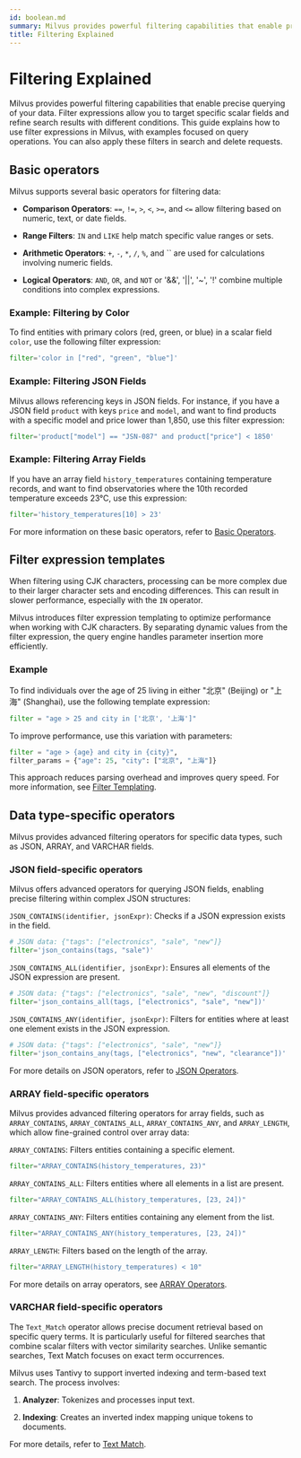 ```yaml
---
id: boolean.md
summary: Milvus provides powerful filtering capabilities that enable precise querying of your data. Filter expressions allow you to target specific scalar fields and refine search results with different conditions. This guide explains how to use filter expressions in Milvus, with examples focused on query operations. You can also apply these filters in search and delete requests.​​
title: Filtering Explained
---
```


# Filtering Explained​

Milvus provides powerful filtering capabilities that enable precise querying of your data. Filter expressions allow you to target specific scalar fields and refine search results with different conditions. This guide explains how to use filter expressions in Milvus, with examples focused on query operations. You can also apply these filters in search and delete requests.​

## Basic operators​

Milvus supports several basic operators for filtering data:​

- **Comparison Operators**: `==`, `!=`, `>`, `<`, `>=`, and `<=` allow filtering based on numeric, text, or date fields.​

- **Range Filters**: `IN` and `LIKE` help match specific value ranges or sets.​

- **Arithmetic Operators**: `+`, `-`, `*`, `/`, `%`, and `` are used for calculations involving numeric fields.​

- **Logical Operators**: `AND`, `OR`, and `NOT` or '&&', '||', '~', '!' combine multiple conditions into complex expressions.​

### Example: Filtering by Color​

To find entities with primary colors (red, green, or blue) in a scalar field `color`, use the following filter expression:​

```python
filter='color in ["red", "green", "blue"]'​

```

### Example: Filtering JSON Fields​

Milvus allows referencing keys in JSON fields. For instance, if you have a JSON field `product` with keys `price` and `model`, and want to find products with a specific model and price lower than 1,850, use this filter expression:​

```python
filter='product["model"] == "JSN-087" and product["price"] < 1850'​

```

### Example: Filtering Array Fields​

If you have an array field `history_temperatures` containing temperature records, and want to find observatories where the 10th recorded temperature exceeds 23°C, use this expression:​

```python
filter='history_temperatures[10] > 23'​

```

For more information on these basic operators, refer to [​Basic Operators](basic-operators.md).​

## Filter expression templates​

When filtering using CJK characters, processing can be more complex due to their larger character sets and encoding differences. This can result in slower performance, especially with the `IN` operator.​

Milvus introduces filter expression templating to optimize performance when working with CJK characters. By separating dynamic values from the filter expression, the query engine handles parameter insertion more efficiently.​

### Example​

To find individuals over the age of 25 living in either "北京" (Beijing) or "上海" (Shanghai), use the following template expression:​

```python
filter = "age > 25 and city in ['北京', '上海']"​

```

To improve performance, use this variation with parameters:​

```python
filter = "age > {age} and city in {city}",​
filter_params = {"age": 25, "city": ["北京", "上海"]}​

```

This approach reduces parsing overhead and improves query speed. For more information, see [​Filter Templating](filtering-templating.md).​

## Data type-specific operators​

Milvus provides advanced filtering operators for specific data types, such as JSON, ARRAY, and VARCHAR fields.​

### JSON field-specific operators​

Milvus offers advanced operators for querying JSON fields, enabling precise filtering within complex JSON structures:​

`JSON_CONTAINS(identifier, jsonExpr)`: Checks if a JSON expression exists in the field.​

```python
# JSON data: {"tags": ["electronics", "sale", "new"]}​
filter='json_contains(tags, "sale")'​

```

`JSON_CONTAINS_ALL(identifier, jsonExpr)`: Ensures all elements of the JSON expression are present.​

```python
# JSON data: {"tags": ["electronics", "sale", "new", "discount"]}​
filter='json_contains_all(tags, ["electronics", "sale", "new"])'​

```

`JSON_CONTAINS_ANY(identifier, jsonExpr)`: Filters for entities where at least one element exists in the JSON expression.​

```python
# JSON data: {"tags": ["electronics", "sale", "new"]}​
filter='json_contains_any(tags, ["electronics", "new", "clearance"])'​

```

For more details on JSON operators, refer to [​JSON Operators](json-operators.md).​

### ARRAY field-specific operators​

Milvus provides advanced filtering operators for array fields, such as `ARRAY_CONTAINS`, `ARRAY_CONTAINS_ALL`, `ARRAY_CONTAINS_ANY`, and `ARRAY_LENGTH`, which allow fine-grained control over array data:​

`ARRAY_CONTAINS`: Filters entities containing a specific element.​

```python
filter="ARRAY_CONTAINS(history_temperatures, 23)"​

```

`ARRAY_CONTAINS_ALL`: Filters entities where all elements in a list are present.​

```python
filter="ARRAY_CONTAINS_ALL(history_temperatures, [23, 24])"​

```

`ARRAY_CONTAINS_ANY`: Filters entities containing any element from the list.​

```python
filter="ARRAY_CONTAINS_ANY(history_temperatures, [23, 24])"​

```

`ARRAY_LENGTH`: Filters based on the length of the array.​

```python
filter="ARRAY_LENGTH(history_temperatures) < 10"​

```

For more details on array operators, see [​ARRAY Operators](array-operators.md).​

### VARCHAR field-specific operators​

The `Text_Match` operator allows precise document retrieval based on specific query terms. It is particularly useful for filtered searches that combine scalar filters with vector similarity searches. Unlike semantic searches, Text Match focuses on exact term occurrences.​

Milvus uses Tantivy to support inverted indexing and term-based text search. The process involves:​

1. **Analyzer**: Tokenizes and processes input text.​

2. **Indexing**: Creates an inverted index mapping unique tokens to documents.​

For more details, refer to [​Text Match](keyword-match.md).​
